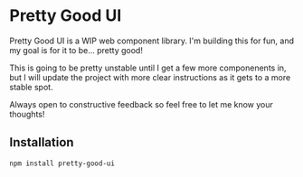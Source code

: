 # Pretty Good UI

Pretty Good UI is a WIP web component library. I'm building this for fun, and my goal is for it to be... pretty good!

This is going to be pretty unstable until I get a few more componenents in, but I will update the project with more clear instructions as it gets to a more stable spot.

Always open to constructive feedback so feel free to let me know your thoughts!

## Installation

`npm install pretty-good-ui`


